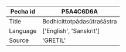 |Pecha id | P5A4C6D6A
| --- | --- 
|Title | Bodhicittotpādasūtraśāstra 
|Language | ['English', 'Sanskrit']
|Source | 'GRETIL'